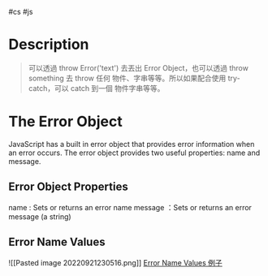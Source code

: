 #cs #js

# Description 
> 可以透過 throw Error('text') 去丟出 Error Object，也可以透過 throw something 去 throw 任何 物件、字串等等。所以如果配合使用 try-catch，可以 catch 到一個 物件字串等等。

# The Error Object

JavaScript has a built in error object that provides error information when an error occurs.
The error object provides two useful properties: name and message.

## Error Object Properties
name : Sets or returns an error name
message ：Sets or returns an error message (a string)

## Error Name Values
![[Pasted image 20220921230516.png]]
[Error Name Values 例子](https://www.w3schools.com/js/js_errors.asp)
